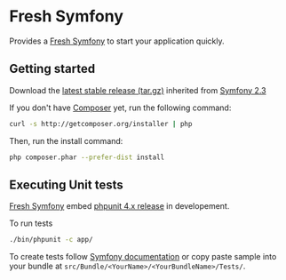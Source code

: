 Fresh Symfony
=============
Provides a [Fresh Symfony][1] to start your application quickly.

Getting started
---------------
Download the [latest stable release (tar.gz)][4] inherited from [Symfony 2.3][5]

If you don't have [Composer][2] yet, run the following command:
```bash
curl -s http://getcomposer.org/installer | php
```

Then, run the install command:
```bash
php composer.phar --prefer-dist install
```

Executing Unit tests
--------------------
[Fresh Symfony][1] embed [phpunit 4.x release][6] in developement.

To run tests
```bash
./bin/phpunit -c app/
```

To create tests follow [Symfony documentation][3] or copy paste sample into your bundle at `src/Bundle/<YourName>/<YourBundleName>/Tests/`.


  [1]: https://bitbucket.org/kmelia/fresh-symfony
  [2]: http://getcomposer.org/
  [3]: http://symfony.com/fr/doc/current/book/testing.html
  [4]: https://bitbucket.org/kmelia/fresh-symfony/get/2.3.x-0.1.tar.gz
  [5]: https://github.com/symfony/symfony-standard/tree/2.3
  [6]: http://phpunit.de/manual/current/en/
